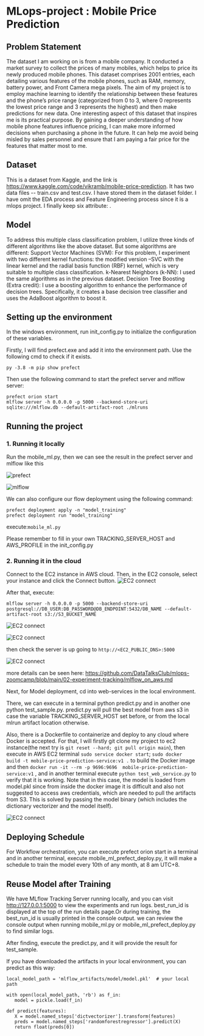 # MLops-project : Mobile Price Prediction
##  Problem Statement
The dataset I am working on is from a mobile company. It conducted a market survey to collect the prices of many mobiles, which helps to price its newly produced mobile phones. This dataset comprises 2001 entries, each detailing various features of the mobile phones, such as RAM, memory, battery power, and Front Camera mega pixels. The aim of my project is to employ machine learning to identify the relationship between these features and the phone’s price range (categorized from 0 to 3, where 0 represents the lowest price range and 3 represents the highest) and then make predictions
for new data.
One interesting aspect of this dataset that inspires me is its practical purpose. By gaining a deeper understanding of how mobile phone features influence pricing, I can make more informed decisions when purchasing a phone in the future. It can help me avoid being misled by sales personnel and ensure that I am paying a fair price for the features that matter most to me.

## Dataset
This is a dataset from Kaggle, and the link is https://www.kaggle.com/code/vikramb/mobile-price-prediction. It has two data files -- train.csv and test.csv. I have stored them in the dataset folder. I have omit the EDA process and Feature Engineering process since it is a mlops project. I finally keep six attribute:  . 

## Model
To address this multiple class classification problem, I utilize three kinds of different algorithms like the above dataset. But some algorithms are different:
Support Vector Machines (SVM): For this problem, I experiment with two different kernel functions: the modified version –SVC with the linear kernel and the radial basis function (RBF) kernel, which is very suitable to multiple class classification.
k-Nearest Neighbors (k-NN): I used the same algorithms as in the previous dataset.
Decision Tree Boosting (Extra credit): I use a boosting algorithm to enhance the performance of decision trees. Specifically, it creates a base decision tree classifier and uses the AdaBoost algorithm to boost it.

## Setting up the environment
In the windows environment, run init_config.py to initialize the configuration of these variables.  

Firstly, I will find prefect.exe and add it into the environment path. Use the following cmd to check if it exists.
```
py -3.8 -m pip show prefect
```

Then use the following command to start the prefect server and mlflow server:
```
prefect orion start
mlflow server -h 0.0.0.0 -p 5000 --backend-store-uri sqlite:///mlflow.db --default-artifact-root ./mlruns
```

## Running the project
### 1. Running it locally
Run the mobile_ml.py, then we can see the result in the prefect server and mlflow like this

![prefect](pics/p1.png)


![mlflow](pics/p2.png)


We can also configure our flow deployment using the following command:
```
prefect deployment apply -n "model_training"
prefect deployment run "model_training"
```

 execute:```mobile_ml.py```

  Please remember to fill in your own TRACKING_SERVER_HOST and AWS_PROFILE in the init_config.py 

### 2. Running it in the cloud

Connect to the EC2 instance in AWS cloud. Then, in the EC2 console, select your instance and click the Connect button. 
 ![EC2 connect](pics/p3.png)

After that, execute:
```
mlflow server -h 0.0.0.0 -p 5000 --backend-store-uri postgresql://DB_USER:DB_PASSWORD@DB_ENDPOINT:5432/DB_NAME --default-artifact-root s3://S3_BUCKET_NAME
```   

 ![EC2 connect](pics/p4.png)
 
 ![EC2 connect](pics/p5.png)

then check the server is up going to ```http://<EC2_PUBLIC_DNS>:5000```

 ![EC2 connect](pics/p6.png)

 more details can be seen here: https://github.com/DataTalksClub/mlops-zoomcamp/blob/main/02-experiment-tracking/mlflow_on_aws.md 
 
 
Next, for Model deployment, cd into web-services in the local environment.

There, we can execute in a terminal python predict.py and in another one python test_sample.py. predict.py will pull the best model from aws s3 in case the variable TRACKING_SERVER_HOST set before, or from the local mlrun artifact location otherwise.

Also, there is a Dockerfile to containerize and deploy to any cloud where Docker is accepted. For that, I will firstly git clone my project to ec2 instance(the next try is ```git reset --hard; git pull origin main```), then execute in AWS EC2 terminal ```sudo service docker start```;
```sudo docker build -t mobile-price-prediction-service:v1 .``` to build the Docker image and then ```docker run -it --rm -p 9696:9696  mobile-price-prediction-service:v1``` , and in another terminal execute ```python test_web_service.py``` to verify that it is working. Note that in this case, the model is loaded from model.pkl since from inside the docker image it is difficult and also not suggested to access aws credentials, which are needed to pull the artifacts from S3. This is solved by passing the model binary (which includes the dictionary vectorizer and the model itself).

 ![EC2 connect](pics/p7.png)

## Deploying Schedule
  For Workflow orchestration, you can execute prefect orion start in a terminal and in another terminal, execute mobile_ml_prefect_deploy.py, it will make a schedule to train the model every 10th of any month, at 8 am UTC+8.


## Reuse Model after Training
We have MLflow Tracking Server running locally, and you can visit http://127.0.0.1:5000 to view the experiments and run logs. best_run_id is displayed at the top of the run details page.Or during training, the best_run_id is usually printed in the console output. we can review the console output when running mobile_ml.py or mobile_ml_prefect_deploy.py to find similar logs.

After finding, execute the predict.py, and it will provide the result for test_sample.

If you have downloaded the artifacts in your local environment, you can predict as this way:
 
 ```
local_model_path = 'mlflow_artifacts/model/model.pkl'  # your local path

with open(local_model_path, 'rb') as f_in:
    model = pickle.load(f_in)

def predict(features):
    X = model.named_steps['dictvectorizer'].transform(features)
    preds = model.named_steps['randomforestregressor'].predict(X)
    return float(preds[0])
  ```